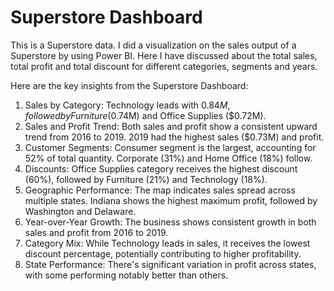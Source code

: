 # Superstore Dashboard

This is a Superstore data. I did a visualization on the sales output of a Superstore by using Power BI. Here I have discussed about the total sales, total profit and total discount for different categories, segments and years.

Here are the key insights from the Superstore Dashboard:

1) Sales by Category: Technology leads with $0.84M, followed by Furniture ($0.74M) and Office Supplies ($0.72M).
2) Sales and Profit Trend: Both sales and profit show a consistent upward trend from 2016 to 2019. 2019 had the highest sales ($0.73M) and profit.
3) Customer Segments: Consumer segment is the largest, accounting for 52% of total quantity. Corporate (31%) and Home Office (18%) follow.
4) Discounts: Office Supplies category receives the highest discount (60%), followed by Furniture (21%) and Technology (18%).
5) Geographic Performance: The map indicates sales spread across multiple states. Indiana shows the highest maximum profit, followed by Washington and Delaware.
6) Year-over-Year Growth: The business shows consistent growth in both sales and profit from 2016 to 2019.
7) Category Mix: While Technology leads in sales, it receives the lowest discount percentage, potentially contributing to higher profitability.
8) State Performance: There's significant variation in profit across states, with some performing notably better than others.
